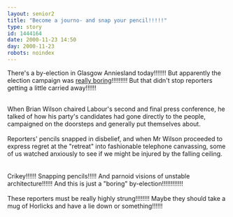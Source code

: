 ```yaml
---
layout: senior2
title: "Become a journo- and snap your pencil!!!!!"
type: story
id: 1444164
date: 2000-11-23 14:50
day: 2000-11-23
robots: noindex
---
```

There's a by-election in Glasgow Anniesland today!!!!!!! But apparently the election campaign was <a href="http://www.theherald.co.uk/election99/archive/23-11-19100-0-51-27.html">really boring</a>!!!!!!!!! But that didn't stop reporters getting a little carried away!!!!!!<br/><br/><div class="quote">When Brian Wilson chaired Labour's second and final press conference, he talked of how his party's candidates had gone directly to the people, campaigned on the doorsteps and generally put themselves about.<br/><br/>Reporters' pencils snapped in disbelief, and when Mr Wilson proceeded to express regret at the "retreat" into fashionable telephone canvassing, some of us watched anxiously to see if we might be injured by the falling ceiling.</div><br/><br/>Crikey!!!!!! Snapping pencils!!!!! And parnoid visions of unstable architecture!!!!!! And this is just a "boring" by-election!!!!!!!!!!!!<br/><br/>These reporters must be really highly strung!!!!!!!! Maybe they should take a mug of Horlicks and have a lie down or something!!!!!!
